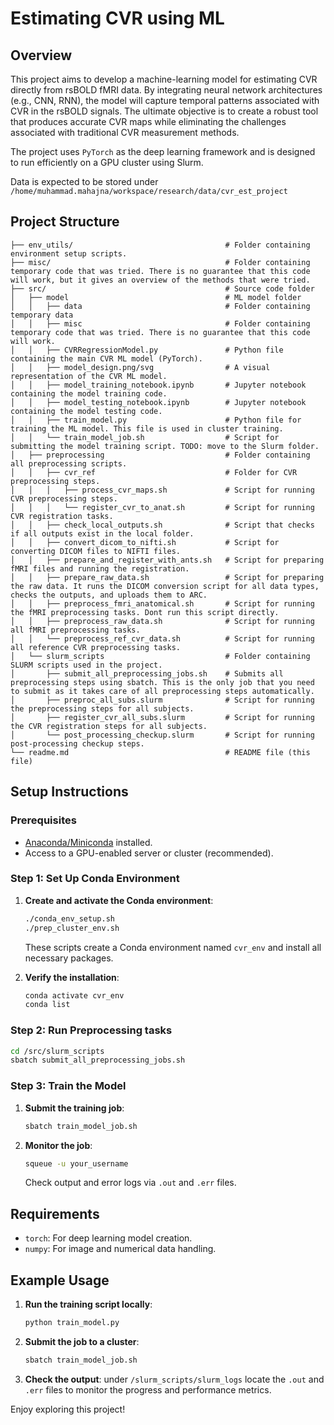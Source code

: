 
# Estimating CVR using ML  

## Overview

This project aims to develop a machine-learning model for estimating CVR directly from rsBOLD fMRI data. By integrating neural network architectures (e.g., CNN, RNN), the model will capture temporal patterns associated with CVR in the rsBOLD signals. The ultimate objective is to create a robust tool that produces accurate CVR maps while eliminating the challenges associated with traditional CVR measurement methods.

The project uses `PyTorch` as the deep learning framework and is designed to run efficiently on a GPU cluster using Slurm.

Data is expected to be stored under `/home/muhammad.mahajna/workspace/research/data/cvr_est_project`

## Project Structure

```
├── env_utils/                                  # Folder containing environment setup scripts. 
├── misc/                                       # Folder containing temporary code that was tried. There is no guarantee that this code will work, but it gives an overview of the methods that were tried. 
├── src/                                        # Source code folder
│   ├── model                                   # ML model folder
│   │   ├── data                                # Folder containing temporary data
│   │   ├── misc                                # Folder containing temporary code that was tried. There is no guarantee that this code will work.
│   │   ├── CVRRegressionModel.py               # Python file containing the main CVR ML model (PyTorch).
│   │   ├── model_design.png/svg                # A visual representation of the CVR ML model.
│   │   ├── model_training_notebook.ipynb       # Jupyter notebook containing the model training code.
│   │   ├── model_testing_notebook.ipynb        # Jupyter notebook containing the model testing code.
│   │   ├── train_model.py                      # Python file for training the ML model. This file is used in cluster training.
│   │   └── train_model_job.sh                  # Script for submitting the model training script. TODO: move to the Slurm folder.
│   ├── preprocessing                           # Folder containing all preprocessing scripts.
│   │   ├── cvr_ref                             # Folder for CVR preprocessing steps.
│   │   │   ├── process_cvr_maps.sh             # Script for running CVR preprocessing steps.
│   │   │   └── register_cvr_to_anat.sh         # Script for running CVR registration tasks.
│   │   ├── check_local_outputs.sh              # Script that checks if all outputs exist in the local folder.
│   │   ├── convert_dicom_to_nifti.sh           # Script for converting DICOM files to NIFTI files.
│   │   ├── prepare_and_register_with_ants.sh   # Script for preparing fMRI files and running the registration.
│   │   ├── prepare_raw_data.sh                 # Script for preparing the raw data. It runs the DICOM conversion script for all data types, checks the outputs, and uploads them to ARC.
│   │   ├── preprocess_fmri_anatomical.sh       # Script for running the fMRI preprocessing tasks. Dont run this script directly.
│   │   ├── preprocess_raw_data.sh              # Script for running all fMRI preprocessing tasks.
│   │   └── preprocess_ref_cvr_data.sh          # Script for running all reference CVR preprocessing tasks.
│   └── slurm_scripts                           # Folder containing SLURM scripts used in the project. 
│       ├── submit_all_preprocessing_jobs.sh    # Submits all preprocessing steps using sbatch. This is the only job that you need to submit as it takes care of all preprocessing steps automatically.
│       ├── preproc_all_subs.slurm              # Script for running the preprocessing steps for all subjects.
│       ├── register_cvr_all_subs.slurm         # Script for running the CVR registration steps for all subjects.
│       └── post_processing_checkup.slurm       # Script for running post-processing checkup steps.
└── readme.md                                   # README file (this file)
```

## Setup Instructions

### Prerequisites

- [Anaconda/Miniconda](https://docs.conda.io/projects/conda/en/latest/user-guide/install/index.html) installed.
- Access to a GPU-enabled server or cluster (recommended).

### Step 1: Set Up Conda Environment

1. **Create and activate the Conda environment**:

   ```bash
   ./conda_env_setup.sh
   ./prep_cluster_env.sh
   ```

   These scripts create a Conda environment named `cvr_env` and install all necessary packages.

2. **Verify the installation**:

   ```bash
   conda activate cvr_env
   conda list
   ```

### Step 2: Run Preprocessing tasks
   ```bash
   cd /src/slurm_scripts
   sbatch submit_all_preprocessing_jobs.sh
   ```

### Step 3: Train the Model

1. **Submit the training job**:

   ```bash
   sbatch train_model_job.sh
   ```

2. **Monitor the job**:

   ```bash
   squeue -u your_username
   ```

   Check output and error logs via `.out` and `.err` files.

## Requirements

- `torch`: For deep learning model creation.
- `numpy`: For image and numerical data handling.

## Example Usage

1. **Run the training script locally**:

   ```bash
   python train_model.py
   ```

2. **Submit the job to a cluster**:

   ```bash
   sbatch train_model_job.sh
   ```

3. **Check the output**: under `/slurm_scripts/slurm_logs` locate the `.out` and `.err` files to monitor the progress and performance metrics.

Enjoy exploring this project!